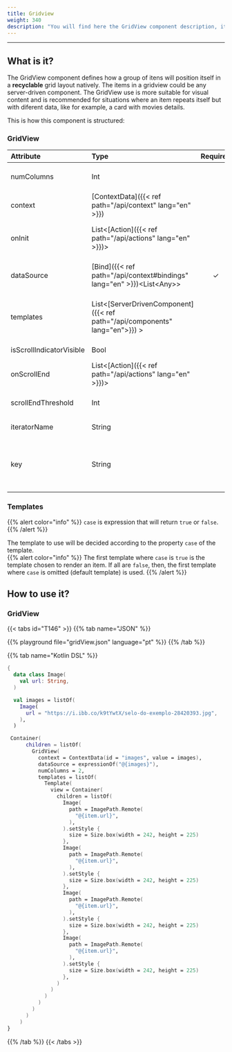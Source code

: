```yaml
---
title: Gridview
weight: 340
description: "You will find here the GridView component description, it's attributes and constructors"
---
```


---

## What is it?

The GridView component defines how a group of itens will position itself in a **recyclable** grid layout natively. The items in a gridview could be any server-driven component. The GridView use is more suitable for visual content and is recommended for situations where an item repeats itself but with diferent data, like for example, a card with movies details.

This is how this component is structured:

### GridView

| Attribute         | Type                                                          | Required | Definition                                                                                                                           |
| :----------------- | :---------------------------------------------------------- | :---------: | :---------------------------------------------------------------------------------------------------------------------------------- |
| numColumns          |                                      Int            |   | Defines the number of columns that the GridView will display.     |
| context            | [ContextData]({{< ref path="/api/context" lang="en" >}})                          |             | Defines the context of the component.                                                                                           |
| onInit             | List&lt;[Action]({{< ref path="/api/actions" lang="en" >}})&gt;                  |             | List of actions to be performed as soon as the component is displayed.                                                          |
| dataSource         | [Bind]({{< ref path="/api/context#bindings" lang="en" >}})&lt;List&lt;Any&gt;&gt; |      ✓      | Expression that points to a list of values used to populate the component.                                                      |
| templates          | List&lt;[ServerDrivenComponent]({{< ref path="/api/components" lang="en">}}) &gt;   |            | It represents a template array, where each template corresponds to a cell in the list through a`ServerDrivenComponent`.                                                          |
| isScrollIndicatorVisible | Bool | | Set the scroll bar visibility. |
| onScrollEnd        | List&lt;[Action]({{< ref path="/api/actions" lang="en" >}})&gt;                  |             | List of actions taken when the list ends.                                                                                       |
| scrollEndThreshold | Int                                                       |             | Defines the percentage scrolled from the list to trigger `onScrollEnd`.                                                         |
| iteratorName       | String                                                    |             | It is the context identifier for each cell.                                                                                     |
| key                | String                                                    |             | Points to a unique value present in each item of the `dataSource` to be used as a suffix in the ids of the template components. |

### Templates

{{% alert color="info" %}}
  `case` is expression that will return `true` or `false`.
{{% /alert %}}

  The template to use will be decided according to the property `case` of the template.  
{{% alert color="info" %}}
 The first template where `case` is `true` is the template chosen to render an item.
 If all are `false`, then, the first template where `case` is omitted (default template) is used.
{{% /alert %}}

## How to use it?

### GridView

{{< tabs id="T146" >}}
{{% tab name="JSON" %}}

<!-- json-playground:gridView.json
{
  "_beagleComponent_": "beagle:screenComponent",
  "child": {
    "_beagleComponent_": "beagle:gridView",
    "context": {
      "id": "images",
      "value": [
        {
          "url": "https://i.ibb.co/k9tYwtX/selo-do-exemplo-28420393.jpg"
        }
      ]
    },
    "dataSource": "@{images}",
    "templates": [
      {
        "view": {
          "_beagleComponent_": "beagle:container",
          "children": [
            {
              "_beagleComponent_": "beagle:image",
              "path": {
                "_beagleImagePath_": "remote",
                "url": "@{item.url}"
              },
              "style": {
                "cornerRadius": {},
                "size": {
                  "width": {
                    "value": 242,
                    "type": "REAL"
                  },
                  "height": {
                    "value": 225,
                    "type": "REAL"
                  }
                },
                "flex": {}
              }
            },
            {
              "_beagleComponent_": "beagle:image",
              "path": {
                "_beagleImagePath_": "remote",
                "url": "@{item.url}"
              },
              "style": {
                "cornerRadius": {},
                "size": {
                  "width": {
                    "value": 242,
                    "type": "REAL"
                  },
                  "height": {
                    "value": 225,
                    "type": "REAL"
                  }
                },
                "flex": {}
              }
            },
            {
              "_beagleComponent_": "beagle:image",
              "path": {
                "_beagleImagePath_": "remote",
                "url": "@{item.url}"
              },
              "style": {
                "cornerRadius": {},
                "size": {
                  "width": {
                    "value": 242,
                    "type": "REAL"
                  },
                  "height": {
                    "value": 225,
                    "type": "REAL"
                  }
                },
                "flex": {}
              }
            },
            {
              "_beagleComponent_": "beagle:image",
              "path": {
                "_beagleImagePath_": "remote",
                "url": "@{item.url}"
              },
              "style": {
                "cornerRadius": {},
                "size": {
                  "width": {
                    "value": 242,
                    "type": "REAL"
                  },
                  "height": {
                    "value": 225,
                    "type": "REAL"
                  }
                },
                "flex": {}
              }
            }
          ]
        }
      }
    ],
    "isScrollIndicatorVisible": false,
    "iteratorName": "item",
    "numColumns": 2
  }
}
-->

{{% playground file="gridView.json" language="pt" %}}
{{% /tab %}}

{{% tab name="Kotlin DSL" %}}

```kotlin
{
  data class Image(
    val url: String,
  )

  val images = listOf(
    Image(
      url = "https://i.ibb.co/k9tYwtX/selo-do-exemplo-28420393.jpg",
    ),
  )

 Container(
      children = listOf(
        GridView(
          context = ContextData(id = "images", value = images),
          dataSource = expressionOf("@{images}"),
          numColumns = 2,
          templates = listOf(
            Template(
              view = Container(
                children = listOf(
                  Image(
                    path = ImagePath.Remote(
                      "@{item.url}",
                    ),
                  ).setStyle {
                    size = Size.box(width = 242, height = 225)
                  },
                  Image(
                    path = ImagePath.Remote(
                      "@{item.url}",
                    ),
                  ).setStyle {
                    size = Size.box(width = 242, height = 225)
                  },
                  Image(
                    path = ImagePath.Remote(
                      "@{item.url}",
                    ),
                  ).setStyle {
                    size = Size.box(width = 242, height = 225)
                  },
                  Image(
                    path = ImagePath.Remote(
                      "@{item.url}",
                    ),
                  ).setStyle {
                    size = Size.box(width = 242, height = 225)
                  },
                )
              )
            )
          )
        )
      )
    )
}
```

{{% /tab %}}
{{< /tabs >}}
